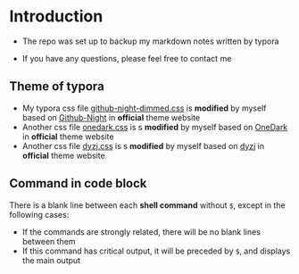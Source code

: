 # Introduction

-   The repo was set up to backup my markdown notes written by typora

-   If you have any questions, please feel free to contact me

## Theme of typora

-   My typora css file [github-night-dimmed.css](https://github.com/Jxpro/MD-Repo/blob/main/.theme/github-night-dimmed.css) is **modified** by myself based on [Github-Night](https://theme.typora.io/theme/Github-Night/) in **official** theme website
-   Another css file [onedark.css](https://github.com/Jxpro/MD-Repo/blob/main/.theme/onedark.css) is s **modified** by myself based on [OneDark](https://theme.typora.io/theme/OneDark/) in **official** theme website
-   Another css file [dyzj.css](https://github.com/Jxpro/MD-Repo/blob/main/.theme/dyzj.css) is s **modified** by myself based on [dyzj](https://theme.typora.io/theme/dyzj/) in **official** theme website

## Command in code block

There is a blank line between each **shell command** without `$`, except in the following cases:

-   If the commands are strongly related, there will be no blank lines between them
-   If this command has critical output, it will be preceded by `$`, and displays the main output
